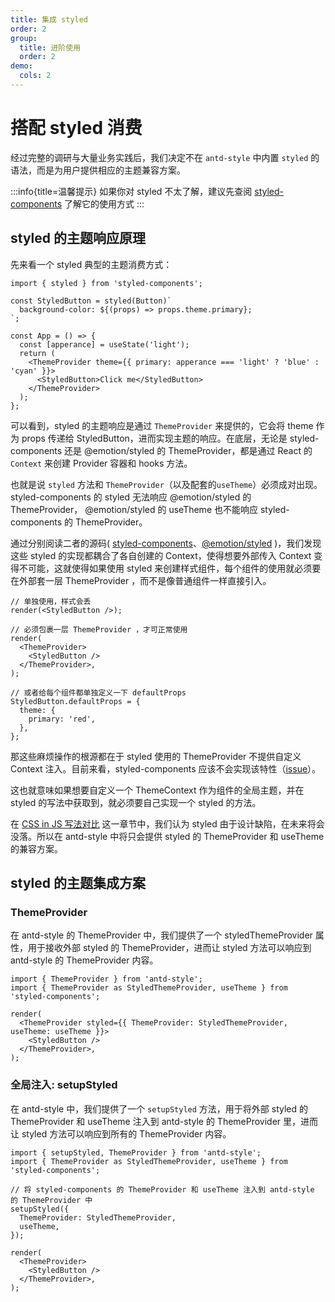 ```yaml
---
title: 集成 styled
order: 2
group:
  title: 进阶使用
  order: 2
demo:
  cols: 2
---
```


# 搭配 styled 消费

经过完整的调研与大量业务实践后，我们决定不在 `antd-style` 中内置 `styled` 的语法，而是为用户提供相应的主题兼容方案。

:::info{title=温馨提示}
如果你对 styled 不太了解，建议先查阅 [styled-components](https://styled-components.com/) 了解它的使用方式
:::

## styled 的主题响应原理

先来看一个 styled 典型的主题消费方式：

```tsx | pure
import { styled } from 'styled-components';

const StyledButton = styled(Button)`
  background-color: ${(props) => props.theme.primary};
`;

const App = () => {
  const [apperance] = useState('light');
  return (
    <ThemeProvider theme={{ primary: apperance === 'light' ? 'blue' : 'cyan' }}>
      <StyledButton>Click me</StyledButton>
    </ThemeProvider>
  );
};
```

可以看到，styled 的主题响应是通过 `ThemeProvider` 来提供的，它会将 theme 作为 props 传递给 StyledButton，进而实现主题的响应。在底层，无论是 styled-components 还是 @emotion/styled 的 ThemeProvider，都是通过 React 的 `Context` 来创建 Provider 容器和 hooks 方法。

也就是说 `styled` 方法和 `ThemeProvider`（以及配套的`useTheme`）必须成对出现。 styled-components 的 styled 无法响应 @emotion/styled 的 ThemeProvider， @emotion/styled 的 useTheme 也不能响应 styled-components 的 ThemeProvider。

通过分别阅读二者的源码( [styled-components](https://github.com/styled-components/styled-components/blob/main/packages/styled-components/src/models/StyledComponent.ts)、[@emotion/styled](https://github.com/emotion-js/emotion/blob/main/packages/styled/src/base.js#LL117C53-L117C53) )，我们发现这些 styled 的实现都耦合了各自创建的 Context，使得想要外部传入 Context 变得不可能，这就使得如果使用 styled 来创建样式组件，每个组件的使用就必须要在外部套一层 ThemeProvider ，而不是像普通组件一样直接引入。

```tsx | pure
// 单独使用，样式会丢
render(<StyledButton />);

// 必须包裹一层 ThemeProvider ，才可正常使用
render(
  <ThemeProvider>
    <StyledButton />
  </ThemeProvider>,
);

// 或者给每个组件都单独定义一下 defaultProps
StyledButton.defaultProps = {
  theme: {
    primary: 'red',
  },
};
```

那这些麻烦操作的根源都在于 styled 使用的 ThemeProvider 不提供自定义 Context 注入。目前来看，styled-components 应该不会实现该特性（[issue](https://github.com/styled-components/styled-components/issues/3612)）。

这也就意味如果想要自定义一个 ThemeContext 作为组件的全局主题，并在 styled 的写法中获取到，就必须要自己实现一个 styled 的方法。

在 [CSS in JS 写法对比](/guide/compare) 这一章节中，我们认为 styled 由于设计缺陷，在未来将会没落。所以在 antd-style 中将只会提供 styled 的 ThemeProvider 和 useTheme 的兼容方案。

## styled 的主题集成方案

### ThemeProvider

在 antd-style 的 ThemeProvider 中，我们提供了一个 styledThemeProvider 属性，用于接收外部 styled 的 ThemeProvider，进而让 styled 方法可以响应到 antd-style 的 ThemeProvider 内容。

```tsx | pure
import { ThemeProvider } from 'antd-style';
import { ThemeProvider as StyledThemeProvider, useTheme } from 'styled-components';

render(
  <ThemeProvider styled={{ ThemeProvider: StyledThemeProvider, useTheme: useTheme }}>
    <StyledButton />
  </ThemeProvider>,
);
```

<code src="../demos/guide/styled/StyledComponentsProps"></code>
<code src="../demos/guide/styled/EmotionStyledProps.tsx"></code>

### 全局注入: setupStyled

在 antd-style 中，我们提供了一个 `setupStyled` 方法，用于将外部 styled 的 ThemeProvider 和 useTheme 注入到 antd-style 的 ThemeProvider 里，进而让 styled 方法可以响应到所有的 ThemeProvider 内容。

```tsx | pure
import { setupStyled, ThemeProvider } from 'antd-style';
import { ThemeProvider as StyledThemeProvider, useTheme } from 'styled-components';

// 将 styled-components 的 ThemeProvider 和 useTheme 注入到 antd-style 的 ThemeProvider 中
setupStyled({
  ThemeProvider: StyledThemeProvider,
  useTheme,
});

render(
  <ThemeProvider>
    <StyledButton />
  </ThemeProvider>,
);
```

<code src="../demos/guide/styled/SetupStyled/index.tsx"></code>

